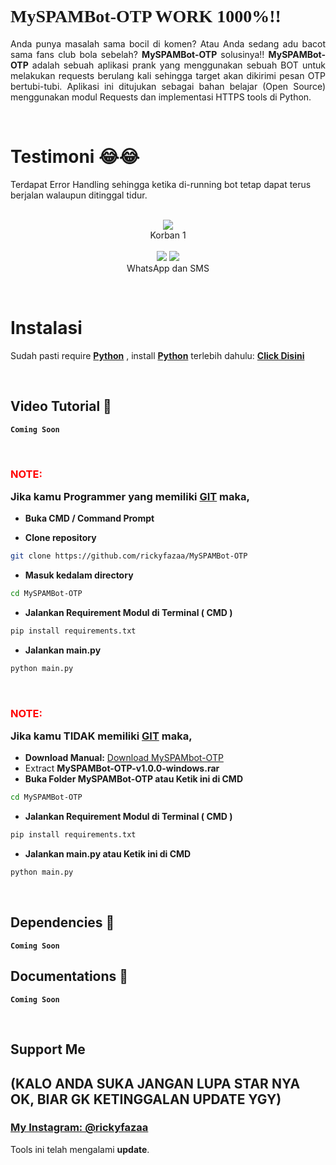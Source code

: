 # <a style="font-family:cursive">MySPAMBot-OTP WORK 1000%!!</a>
<p align="justify">Anda punya masalah sama bocil di komen? Atau Anda sedang adu bacot sama fans club bola sebelah? <b>MySPAMBot-OTP</b> solusinya!! <b>MySPAMBot-OTP</b> adalah sebuah aplikasi prank yang menggunakan sebuah BOT untuk melakukan requests berulang kali sehingga target akan dikirimi pesan OTP bertubi-tubi. Aplikasi ini ditujukan sebagai bahan belajar (Open Source) menggunakan modul Requests dan implementasi HTTPS tools di Python.</p>
<br>

# Testimoni 😂😂
Terdapat Error Handling sehingga ketika di-running bot tetap dapat terus berjalan walaupun ditinggal tidur. 
<p align="center">
    <br>
    <a>
        <img src="https://telegra.ph/file/6a51a8a9776c4d36a406e.png">
    </a><br>
    Korban 1<br> <br>
    <a>
        <img src="https://telegra.ph/file/517f5077ff6ec3b8da592.png">
        <img src="https://telegra.ph/file/164309a8ba0868fcce538.png">
    </a><br>
    WhatsApp dan SMS    
</p>
<br>



# Instalasi
Sudah pasti require <b>[Python](https://www.python.org/downloads/)</b> , install <b>[Python](https://www.python.org/downloads/)</b> terlebih dahulu: <b>[Click Disini](https://www.python.org/downloads/)</b>

<br>

## Video Tutorial 🚀
**`Coming Soon`**

<br>

### <p style="color:red">NOTE:</p> Jika kamu Programmer yang memiliki [GIT](https://git-scm.com/downloads) maka,

- **Buka CMD / Command Prompt**

- **Clone repository**
```bash
git clone https://github.com/rickyfazaa/MySPAMBot-OTP
```
- **Masuk kedalam directory**
```sh
cd MySPAMBot-OTP
```
- **Jalankan Requirement Modul di Terminal ( CMD )**
```sh
pip install requirements.txt
```
- **Jalankan main.py**
```bash
python main.py
```
<br>

### <p style="color:red">NOTE:</p> Jika kamu **TIDAK** memiliki [GIT](https://git-scm.com/downloads) maka,
- **Download Manual:**
[Download MySPAMbot-OTP](https://github.com/rickyfazaa/MySPAMBot-OTP/releases/download/v.1.0.0/MySPAMBot-OTP-v1.0.0-windows.rar)<br>
- Extract **MySPAMBot-OTP-v1.0.0-windows.rar**
- **Buka Folder MySPAMBot-OTP atau Ketik ini di CMD**
```sh
cd MySPAMBot-OTP
```
- **Jalankan Requirement Modul di Terminal ( CMD )**
```sh
pip install requirements.txt
```
- **Jalankan main.py atau Ketik ini di CMD**
```bash
python main.py
```
<br>

## Dependencies 🚀
**`Coming Soon`**

## Documentations 🚀
**`Coming Soon`**

<br>


## Support Me 
## (KALO ANDA SUKA JANGAN LUPA STAR NYA OK, BIAR GK KETINGGALAN UPDATE YGY)
### [**My Instagram: @rickyfazaa**](https://www.instagram.com/rickyfazaa)    
Tools ini telah mengalami **update**.
